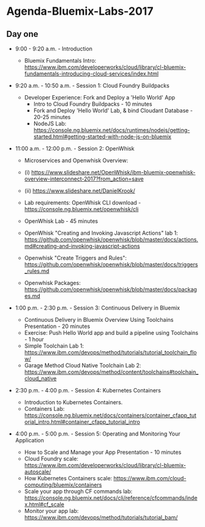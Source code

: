 # Agenda-Bluemix-Labs-2017

## Day one

* 9:00 - 9:20 a.m. - Introduction
  * Bluemix Fundamentals Intro: https://www.ibm.com/developerworks/cloud/library/cl-bluemix-fundamentals-introducing-cloud-services/index.html
* 9:20 a.m. - 10:50 a.m. - Session 1: Cloud Foundry Buildpacks
  * Developer Experience: Fork and Deploy a 'Hello World' App
    * Intro to Cloud Foundry Buildpacks - 10 minutes
    * Fork and Deploy 'Hello World' Lab, & bind Cloudant Database - 20-25 minutes
    * NodeJS Lab: https://console.ng.bluemix.net/docs/runtimes/nodejs/getting-started.html#getting-started-with-node-js-on-bluemix


* 11:00 a.m. - 12:00 p.m. - Session 2: OpenWhisk
  * Microservices and Openwhisk Overview: 
  * (i) https://www.slideshare.net/OpenWhisk/ibm-bluemix-openwhisk-overview-interconnect-2017?from_action=save
  * (ii) https://www.slideshare.net/DanielKrook/
  
  * Lab requirements: OpenWhisk CLI download - https://console.ng.bluemix.net/openwhisk/cli
  * OpenWhisk Lab - 45 minutes 
  * OpenWhisk "Creating and Invoking Javascript Actions" lab 1: https://github.com/openwhisk/openwhisk/blob/master/docs/actions.md#creating-and-invoking-javascript-actions
  * Openwhisk "Create Triggers and Rules": https://github.com/openwhisk/openwhisk/blob/master/docs/triggers_rules.md
  * Openwhisk Packages: https://github.com/openwhisk/openwhisk/blob/master/docs/packages.md


* 1:00 p.m. - 2:30 p.m. - Session 3: Continuous Delivery in Bluemix
  * Continuous Delivery in Bluemix Overview Using Toolchains Presentation - 20 minutes
  * Exercise: Push Hello World app and build a pipeline using Toolchains - 1 hour
  * Simple Toolchain Lab 1: https://www.ibm.com/devops/method/tutorials/tutorial_toolchain_flow/
  * Garage Method Cloud Native Toolchain Lab 2: https://www.ibm.com/devops/method/content/toolchains#toolchain_cloud_native

* 2:30 p.m. - 4:00 p.m. - Session 4: Kubernetes Containers
  * Introduction to Kubernetes Containers.
  * Containers Lab: https://console.ng.bluemix.net/docs/containers/container_cfapp_tutorial_intro.html#container_cfapp_tutorial_intro


* 4:00 p.m. - 5:00 p.m. - Session 5: Operating and Monitoring Your Application
  * How to Scale and Manage your App Presentation - 10 minutes
  * Cloud Foundry scale: https://www.ibm.com/developerworks/cloud/library/cl-bluemix-autoscale/
  * How Kubernetes Containers scale: https://www.ibm.com/cloud-computing/bluemix/containers
  * Scale your app through CF commands lab: https://console.ng.bluemix.net/docs/cli/reference/cfcommands/index.html#cf_scale
  * Monitor your app lab: https://www.ibm.com/devops/method/tutorials/tutorial_bam/
